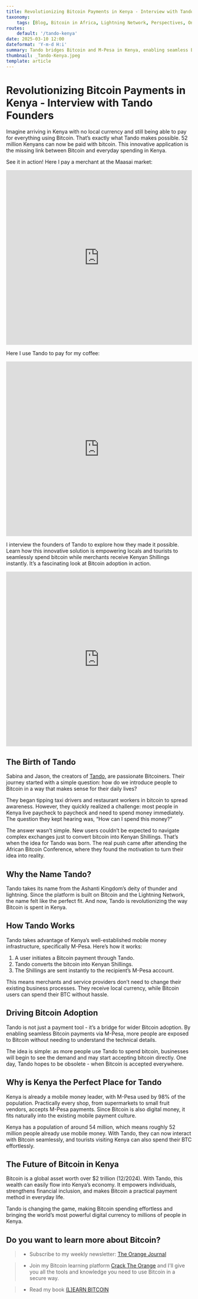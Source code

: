 ```yaml
---
title: Revolutionizing Bitcoin Payments in Kenya - Interview with Tando Founders
taxonomy:
    tags: [Blog, Bitcoin in Africa, Lightning Network, Perspectives, On the Ground]
routes:
    default: '/tando-kenya'
date: 2025-03-10 12:00
dateformat: 'Y-m-d H:i'
summary: Tando bridges Bitcoin and M-Pesa in Kenya, enabling seamless BTC payments converted into Kenyan Shillings - learn more in this exclusive interview.
thumbnail: _Tando-Kenya.jpeg
template: article
---
```


# Revolutionizing Bitcoin Payments in Kenya - Interview with Tando Founders

Imagine arriving in Kenya with no local currency and still being able to pay for everything using Bitcoin. That’s exactly what Tando makes possible. 52 million Kenyans can now be paid with bitcoin. This innovative application is the missing link between Bitcoin and everyday spending in Kenya.

See it in action! Here I pay a merchant at the Maasai market: 
<iframe width="100%" height="473" src="https://www.youtube.com/embed/JUMuOBXKo70" title="YouTube video player" frameborder="0" allow="accelerometer; autoplay; clipboard-write; encrypted-media; gyroscope; picture-in-picture; web-share" allowfullscreen></iframe>

Here I use Tando to pay for my coffee:
<iframe width="100%" height="473" src="https://www.youtube.com/embed/wqz-ZUa7rAQ" title="YouTube video player" frameborder="0" allow="accelerometer; autoplay; clipboard-write; encrypted-media; gyroscope; picture-in-picture; web-share" allowfullscreen></iframe>

I interview the founders of Tando to explore how they made it possible. Learn how this innovative solution is empowering locals and tourists to seamlessly spend bitcoin while merchants receive Kenyan Shillings instantly. It’s a fascinating look at Bitcoin adoption in action.

<iframe width="100%" height="473" src="https://www.youtube.com/embed/7fFnAnbZBUU" title="YouTube video player" frameborder="0" allow="accelerometer; autoplay; clipboard-write; encrypted-media; gyroscope; picture-in-picture; web-share" allowfullscreen></iframe>

## The Birth of Tando

Sabina and Jason, the creators of [Tando]([https://tando.me/](https://tando.me/)), are passionate Bitcoiners. Their journey started with a simple question: how do we introduce people to Bitcoin in a way that makes sense for their daily lives?

They began tipping taxi drivers and restaurant workers in bitcoin to spread awareness. However, they quickly realized a challenge: most people in Kenya live paycheck to paycheck and need to spend money immediately. The question they kept hearing was, “How can I spend this money?”

The answer wasn’t simple. New users couldn’t be expected to navigate complex exchanges just to convert bitcoin into Kenyan Shillings. That’s when the idea for Tando was born. The real push came after attending the African Bitcoin Conference, where they found the motivation to turn their idea into reality.

## Why the Name Tando?

Tando takes its name from the Ashanti Kingdom’s deity of thunder and lightning. Since the platform is built on Bitcoin and the Lightning Network, the name felt like the perfect fit. And now, Tando is revolutionizing the way Bitcoin is spent in Kenya.

## How Tando Works

Tando takes advantage of Kenya’s well-established mobile money infrastructure, specifically M-Pesa. Here’s how it works:

1. A user initiates a Bitcoin payment through Tando.
2. Tando converts the bitcoin into Kenyan Shillings.
3. The Shillings are sent instantly to the recipient’s M-Pesa account.

This means merchants and service providers don’t need to change their existing business processes. They receive local currency, while Bitcoin users can spend their BTC without hassle.

## Driving Bitcoin Adoption

Tando is not just a payment tool - it’s a bridge for wider Bitcoin adoption. By enabling seamless Bitcoin payments via M-Pesa, more people are exposed to Bitcoin without needing to understand the technical details.

The idea is simple: as more people use Tando to spend bitcoin, businesses will begin to see the demand and may start accepting bitcoin directly. One day, Tando hopes to be obsolete - when Bitcoin is accepted everywhere.

## Why is Kenya the Perfect Place for Tando

Kenya is already a mobile money leader, with M-Pesa used by 98% of the population. Practically every shop, from supermarkets to small fruit vendors, accepts M-Pesa payments. Since Bitcoin is also digital money, it fits naturally into the existing mobile payment culture.

Kenya has a population of around 54 million, which means roughly 52 million people already use mobile money. With Tando, they can now interact with Bitcoin seamlessly, and tourists visiting Kenya can also spend their BTC effortlessly.

## The Future of Bitcoin in Kenya

Bitcoin is a global asset worth over $2 trillion (12/2024). With Tando, this wealth can easily flow into Kenya’s economy. It empowers individuals, strengthens financial inclusion, and makes Bitcoin a practical payment method in everyday life.

Tando is changing the game, making Bitcoin spending effortless and bringing the world’s most powerful digital currency to millions of people in Kenya.

## Do you want to learn more about Bitcoin? 

> * Subscribe to my weekly newsletter: [The Orange Journal](https://anita.link/news)

> * Join my Bitcoin learning platform [Crack The Orange](https://cracktheorange.com) and I'll give you all the tools and knowledge you need to use Bitcoin in a secure way.

> * Read my book [(L)EARN BITCOIN](https://learnbitcoin.link/)